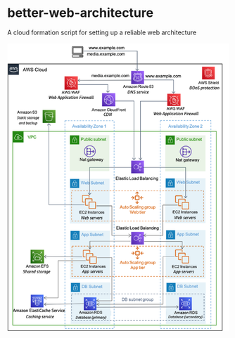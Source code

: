 # better-web-architecture
A cloud formation script for setting up a reliable web architecture
<br/> <br/>
![Architecture Design](image4.png)
